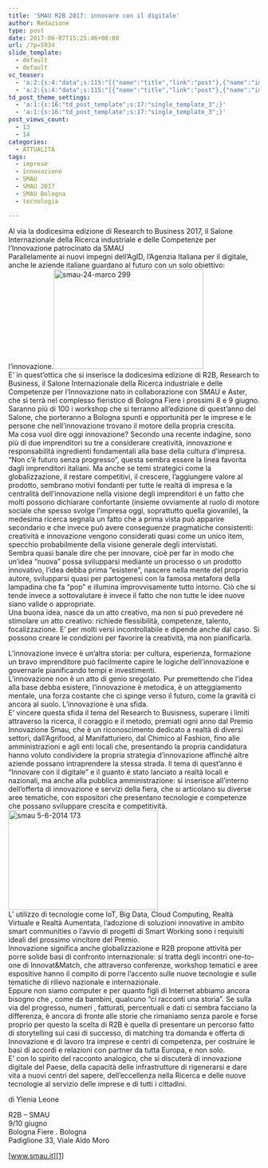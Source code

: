 ```yaml
---
title: 'SMAU R2B 2017: innovare con il digitale'
author: Redazione
type: post
date: 2017-06-07T15:25:46+00:00
url: /?p=5934
slide_template:
  - default
  - default
vc_teaser:
  - 'a:2:{s:4:"data";s:115:"[{"name":"title","link":"post"},{"name":"image","image":"featured","link":"none"},{"name":"text","mode":"excerpt"}]";s:7:"bgcolor";s:0:"";}'
  - 'a:2:{s:4:"data";s:115:"[{"name":"title","link":"post"},{"name":"image","image":"featured","link":"none"},{"name":"text","mode":"excerpt"}]";s:7:"bgcolor";s:0:"";}'
td_post_theme_settings:
  - 'a:1:{s:16:"td_post_template";s:17:"single_template_3";}'
  - 'a:1:{s:16:"td_post_template";s:17:"single_template_3";}'
post_views_count:
  - 13
  - 14
categories:
  - ATTUALITÀ
tags:
  - imprese
  - innovazione
  - SMAU
  - SMAU 2017
  - SMAU Bologna
  - tecnologia

---
```

Al via la dodicesima edizione di Research to Business 2017, il Salone Internazionale della Ricerca industriale e delle Competenze per l’Innovazione patrocinato da SMAU  
Parallelamente ai nuovi impegni dell’AgID, l’Agenzia Italiana per il digitale, anche le aziende italiane guardano al futuro con un solo obiettivo: l’innovazione.<img decoding="async" loading="lazy" class="size-medium wp-image-5937 alignleft" src="https://progressonline.it/wp-content/uploads/2017/06/smau-24-marco-299-300x200.jpg" alt="smau-24-marco 299" width="300" height="200" />  
E’ in quest’ottica che si inserisce la dodicesima edizione di R2B, Research to Business, il Salone Internazionale della Ricerca industriale e delle Competenze per l’Innovazione nato in collaborazione con SMAU e Aster, che si terrà nel complesso fieristico di Bologna Fiere i prossimi 8 e 9 giugno.  
Saranno più di 100 i workshop che si terranno all’edizione di quest’anno del Salone, che porteranno a Bologna spunti e opportunità per le imprese e le persone che nell&#8217;innovazione trovano il motore della propria crescita.  
Ma cosa vuol dire oggi innovazione? Secondo una recente indagine, sono più di due imprenditori su tre a considerare creatività, innovazione e responsabilità ingredienti fondamentali alla base della cultura d’impresa.  
“Non c’è futuro senza progresso”, questa sembra essere la linea favorita dagli imprenditori italiani. Ma anche se temi strategici come la globalizzazione, il restare competitivi, il crescere, l’aggiungere valore al prodotto, sembrano motivi fondanti per tutte le realtà di impresa e la centralità dell’innovazione nella visione degli imprenditori è un fatto che molti possono dichiarare confortante (insieme ovviamente al ruolo di motore sociale che spesso svolge l’impresa oggi, soprattutto quella giovanile), la medesima ricerca segnala un fatto che a prima vista può apparire secondario e che invece può avere conseguenze pragmatiche consistenti: creatività e innovazione vengono considerati quasi come un unico item, specchio probabilmente della visione generale degli intervistati.  
Sembra quasi banale dire che per innovare, cioè per far in modo che un’idea “nuova” possa svilupparsi mediante un processo o un prodotto innovativo, l’idea debba prima “esistere”, nascere nella mente del proprio autore, svilupparsi quasi per partogenesi con la famosa metafora della lampadina che fa “pop” e illumina improvvisamente tutto intorno. Ciò che si tende invece a sottovalutare è invece il fatto che non tutte le idee nuove siano valide o appropriate.  
Una buona idea, nasce da un atto creativo, ma non si può prevedere né stimolare un atto creativo: richiede flessibilità, competenze, talento, focalizzazione. E’ per molti versi incontrollabile e dipende anche dal caso. Si possono creare le condizioni per favorire la creatività, ma non pianificarla.

L’innovazione invece è un’altra storia: per cultura, esperienza, formazione un bravo imprenditore può facilmente capire le logiche dell’innovazione e governarle pianificando tempi e investimenti.  
L’innovazione non è un atto di genio sregolato. Pur premettendo che l’idea alla base debba esistere, l’innovazione è metodica, è un atteggiamento mentale, una forza costante che ci spinge verso il futuro, come la gravità ci ancora al suolo. L’innovazione è una sfida.  
E’ vincere questa sfida il tema del Research to Busisness, superare i limiti attraverso la ricerca, il coraggio e il metodo, premiati ogni anno dal Premio Innovazione Smau, che è un riconoscimento dedicato a realtà di diversi settori, dall’Agrifood, al Manifatturiero, dal Chimico al Fashion, fino alle amministrazioni e agli enti locali che, presentando la propria candidatura hanno voluto condividere la propria strategia d’innovazione affinché altre aziende possano intraprendere la stessa strada. Il tema di quest’anno è “Innovare con il digitale” e il guanto è stato lanciato a realtà locali e nazionali, ma anche alla pubblica amministrazione: si inserisce all’interno dell&#8217;offerta di innovazione e servizi della fiera, che si articolano su diverse aree tematiche, con espositori che presentano tecnologie e competenze che possano sviluppare crescita e competitività.<img decoding="async" loading="lazy" class="size-medium wp-image-5935 alignright" src="https://progressonline.it/wp-content/uploads/2017/06/smau-5-6-2014-173-300x200.jpg" alt="smau 5-6-2014 173" width="300" height="200" />  
L’ utilizzo di tecnologie come IoT, Big Data, Cloud Computing, Realtà Virtuale e Realtà Aumentata, l’adozione di soluzioni innovative in ambito smart communities o l’avvio di progetti di Smart Working sono i requisiti ideali del prossimo vincitore del Premio.  
Innovazione significa anche globalizzazione e R2B propone attività per porre solide basi di confronto internazionale: si tratta degli incontri one-to-one di Innovat&Match, che attraverso conferenze, workshop tematici e aree espositive hanno il compito di porre l&#8217;accento sulle nuove tecnologie e sulle tematiche di rilievo nazionale e internazionale.  
Eppure non siamo computer e per quanto figli di Internet abbiamo ancora bisogno che , come da bambini, qualcuno “ci racconti una storia”. Se sulla via del progresso, numeri , fatturati, percentuali e dati ci sembra facciano la differenza, è ancora di fronte alle storie che rimaniamo senza parole e forse proprio per questo la scelta di R2B è quella di presentare un percorso fatto di storytelling sui casi di successo, di matching tra domanda e offerta di Innovazione e di lavoro tra imprese e centri di competenza, per costruire le basi di accordi e relazioni con partner da tutta Europa, e non solo.  
E’ con lo spirito del racconto analogico, che si discuterà di innovazione digitale del Paese, della capacità delle infrastrutture di rigenerarsi e dare vita a nuovi centri del sapere, dell’eccellenza nella Ricerca e delle nuove tecnologie al servizio delle imprese e di tutti i cittadini.

di Ylenia Leone

R2B &#8211; SMAU  
9/10 giugno  
Bologna Fiere . Bologna  
Padiglione 33, Viale Aldo Moro

[www.smau.it][1]

 [1]: https://www.smau.it
